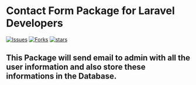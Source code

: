 # Contact Form Package for Laravel Developers

[![Issues](https://img.shields.io/github/issues/gauravhacky/laravel-contact-package)](https://github.com/gauravhacky/laravel-contact-package/issues)
[![Forks](https://img.shields.io/github/forks/gauravhacky/laravel-contact-package)](https://github.com/gauravhacky/laravel-contact-package/fork)
[![stars](https://img.shields.io/github/stars/gauravhacky/laravel-contact-package)](https://github.com/gauravhacky/laravel-contact-package/fork)

## This Package will send email to admin with all the user information and also store these informations in the Database.